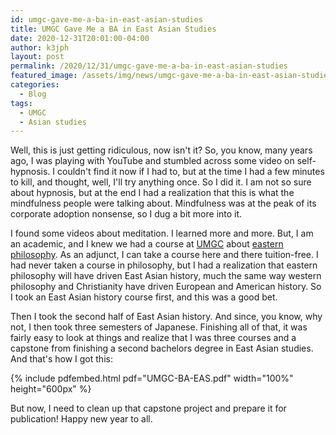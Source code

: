 ```yaml
---
id: umgc-gave-me-a-ba-in-east-asian-studies
title: UMGC Gave Me a BA in East Asian Studies
date: 2020-12-31T20:01:00-04:00
author: k3jph
layout: post
permalink: /2020/12/31/umgc-gave-me-a-ba-in-east-asian-studies
featured_image: /assets/img/news/umgc-gave-me-a-ba-in-east-asian-studies.jpg
categories:
  - Blog
tags:
  - UMGC
  - Asian studies
---
```


Well, this is just getting ridiculous, now isn't it?  So, you know,
many years ago, I was playing with YouTube and stumbled across some
video on self-hypnosis.  I couldn't find it now if I had to, but
at the time I had a few minutes to kill, and thought, well, I'll
try anything once.  So I did it.  I am not so sure about hypnosis,
but at the end I had a realization that this is what the mindfulness
people were talking about.  Mindfulness was at the peak of its
corporate adoption nonsense, so I dug a bit more into it.

I found some videos about meditation.  I learned more and more.
But, I am an academic, and I knew we had a course at
[UMGC](https://www.umgc.edu/) about [eastern
philosophy](https://en.wikipedia.org/wiki/Eastern_philosophy).  As
an adjunct, I can take a course here and there tuition-free.  I had
never taken a course in philosophy, but I had a realization that
eastern philosophy will have driven East Asian history, much the
same way western philosophy and Christianity have driven European
and American history.  So I took an East Asian history course first,
and this was a good bet.

Then I took the second half of East Asian history.  And since, you
know, why not, I then took three semesters of Japanese.  Finishing
all of that, it was fairly easy to look at things and realize that
I was three courses and a capstone from finishing a second bachelors
degree in East Asian studies.  And that's how I got this:

{% include pdfembed.html pdf="UMGC-BA-EAS.pdf" width="100%" height="600px" %}

But now, I need to clean up that capstone project and prepare it
for publication!  Happy new year to all.
